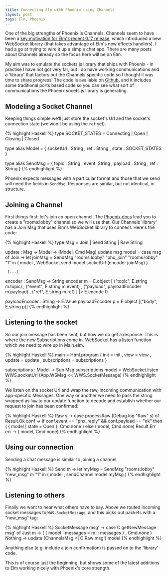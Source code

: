 ```yaml
---
title: Connecting Elm with Phoenix using Channels
layout: post
tags: Elm, Phoenix
---
```


One of the big strengths of Phoenix is Channels. Channels seem to have been a [key motivation for Elm's recent 0.17 release](http://elm-lang.org/blog/farewell-to-frp), which introduced a new WebSocket library (that takes advantage of Elm's new effects handlers). I had a go at trying to wire it up a simple chat app. There are many posts about Channels already so the focus here will be on Elm. 

My aim was to emulate the sockets.js library that ships with Phoenix - in practise I have not got very far, but I do have working communications and a 'library' that factors out the Channels specific code so I thought it was time to share progress! The code is available on [Github](https://github.com/simonh1000/elm-phoenix-channels), and it includes some traditional ports based code so you can see what sort of communications the Phoenix socets.js library is generating.

## Modeling a Socket Channel

Keeping things simple we'll just store the socket's Url and the socket's connection state (we won't be using the `ref` yet).

{% highlight Haskell %}
type SOCKET_STATES
    = Connecting
    | Open
    | Closing
    | Closed

type alias Model =
    { socketUrl : String
    , ref : String
    , state : SOCKET_STATES
    }

type alias SendMsg =
    { topic : String
    , event: String
    , payload : String
    , ref : String
    }
{% endhighlight %}

Phoenix expects messages with a particular format and those that we send will need the fields in `SendMsg`. Responses are similar, but not identical, in structure.

## Joining a Channel

First things first: let's join an open channel. The [Phoenix docs](http://www.phoenixframework.org/docs/channels) lead you to create a "rooms:lobby" channel so we will use that. Our Channels 'library' has a Join Msg that uses Elm's WebSocket library to connect. Here's the code:

{% highlight Haskell %}
type Msg
    = Join
    | Send String
    | Raw String

update : Msg -> Model -> (Model, Cmd Msg)
update msg model =
    case msg of
        Join ->
            let joinMsg = SendMsg "rooms:lobby" "phx_join" "rooms:lobby" "1"
            in
            ( model
            , WebSocket.send model.socketUrl (encoder joinMsg)
            )

     [...]

encoder : SendMsg -> String
encoder m =
    E.object
        [ ("topic", E.string m.topic)
        , ("event", E.string m.event)
        , ("payload", payloadEncoder m.payload)
        , ("ref", E.string m.ref)
        ]
    |> E.encode 0

payloadEncoder : String -> E.Value
payloadEncoder p = E.object [("body", E.string p)]
{% endhighlight %}

## Listening to the socket

So our join message has been sent, but how we do get a response. This is where the new Subscriptions come in. WebSocket has a [listen](http://package.elm-lang.org/packages/elm-lang/websocket/1.0.1/WebSocket#listen) function which we need to wire up in Main.elm.

{% highlight Haskell %}
main =
  Html.program
    { init = init
    , view = view
    , update = update
    , subscriptions = subscriptions
    }

subscriptions : Model -> Sub Msg
subscriptions model =
    WebSocket.listen WWS.socketUrl (App.WSMsg << WWS.SocketMessage)
{% endhighlight %}

We listen on the socket Url and wrap the raw, incoming communication with app-specific Messages. One way or another we need to pass the string wrapped as `Raw` to our update function to decode and establish whether our request to join has been confirmed:

{% highlight Haskell %}
Raw s ->
    case processRaw (Debug.log "Raw" s) of
        Result.Ok conf ->
            if conf.event == "phx_reply" && conf.payload == "ok"
            then
                ( { model | state = Open }, Cmd.none )
            else (model, Cmd.none)
        Result.Err err ->
            ( model, Cmd.none)
{% endhighlight %}

## Using our connection

Sending a chat message is similar to joining a channel:

{% highlight Haskell %}
Send m ->
    let myMsg = SendMsg "rooms:lobby" "new_msg" m "1"
    in
    ( model
    , sendChannel model myMsg
    )
{% endhighlight %}

## Listening to others

Finally we want to hear what others have to say. Above we routed incoming socket messages to `WWS.SocketMessage`, and this picks out packets with a "new_msg" tag:

{% highlight Haskell %}
SocketMessage msg' ->
    case C.getNewMessage msg' of
        Just m ->
            ( { model | messages = m :: messages }
            , Cmd.none
            )
        Nothing ->
            update (ChannelsMsg <| C.Raw msg') model
{% endhighlight %}

Anything else (e.g. include a join confirmation) is passed on to the 'library' code.

This is of course just the beginning, but shows some of the latest additions to Elm working nicely with Phoenix's core strength.
